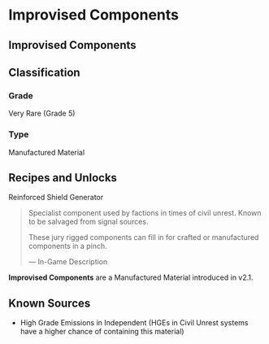 # Improvised Components
##  Improvised Components

## Classification

### Grade

Very Rare (Grade 5)

### Type

Manufactured Material

## Recipes and Unlocks

Reinforced Shield Generator

> 
> 
> Specialist component used by factions in times of civil unrest. Known to be salvaged from signal sources.
> 
> These jury rigged components can fill in for crafted or manufactured components in a pinch.
> 
> 
> — In-Game Description
> 

**Improvised Components** are a Manufactured Material introduced in v2.1.

## Known Sources

- High Grade Emissions in Independent (HGEs in Civil Unrest systems have a higher chance of containing this material)